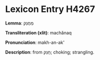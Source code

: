 # Lexicon Entry H4267

**Lemma**: מַחֲנַק

**Transliteration (xlit)**: machănaq

**Pronunciation**: makh-an-ak'

**Description**:
from חָנַק; choking; strangling.
